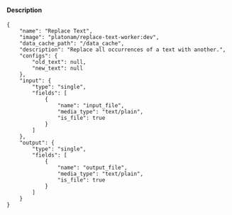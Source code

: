 #### Description

    {
        "name": "Replace Text",
        "image": "platonam/replace-text-worker:dev",
        "data_cache_path": "/data_cache",
        "description": "Replace all occurrences of a text with another.",
        "configs": {
            "old_text": null,
            "new_text": null
        },
        "input": {
            "type": "single",
            "fields": [
                {
                    "name": "input_file",
                    "media_type": "text/plain",
                    "is_file": true
                }
            ]
        },
        "output": {
            "type": "single",
            "fields": [
                {
                    "name": "output_file",
                    "media_type": "text/plain",
                    "is_file": true
                }
            ]
        }
    }
